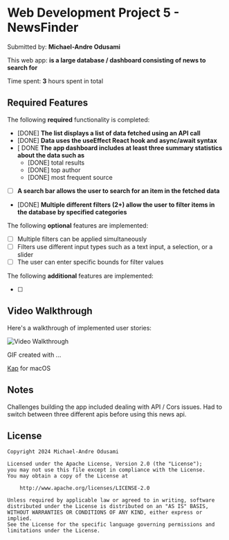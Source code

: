 # Web Development Project 5 - **NewsFinder**

Submitted by: **Michael-Andre Odusami**

This web app: **is a large database / dashboard consisting of news to search for**

Time spent: **3** hours spent in total

## Required Features

The following **required** functionality is completed:

-   [DONE] **The list displays a list of data fetched using an API call**
-   [DONE] **Data uses the useEffect React hook and async/await syntax**
-   [ DONE **The app dashboard includes at least three summary statistics about the data such as**
    -   [DONE] total results
    -   [DONE] top author
    -   [DONE] most frequent source
-   [ ] **A search bar allows the user to search for an item in the fetched data**
-   [DONE] **Multiple different filters (2+) allow the user to filter items in the database by specified categories**

The following **optional** features are implemented:

-   [ ] Multiple filters can be applied simultaneously
-   [ ] Filters use different input types such as a text input, a selection, or a slider
-   [ ] The user can enter specific bounds for filter values

The following **additional** features are implemented:

-   [ ]

## Video Walkthrough

Here's a walkthrough of implemented user stories:

<img src='submission.gif' title='Video Walkthrough' width='' alt='Video Walkthrough' />

<!-- Replace this with whatever GIF tool you used! -->

GIF created with ...

[Kap](https://getkap.co/) for macOS

## Notes

Challenges building the app included dealing with API / Cors issues. Had to switch between three different apis before using this news api.

## License

    Copyright 2024 Michael-Andre Odusami

    Licensed under the Apache License, Version 2.0 (the "License");
    you may not use this file except in compliance with the License.
    You may obtain a copy of the License at

        http://www.apache.org/licenses/LICENSE-2.0

    Unless required by applicable law or agreed to in writing, software
    distributed under the License is distributed on an "AS IS" BASIS,
    WITHOUT WARRANTIES OR CONDITIONS OF ANY KIND, either express or implied.
    See the License for the specific language governing permissions and
    limitations under the License.
